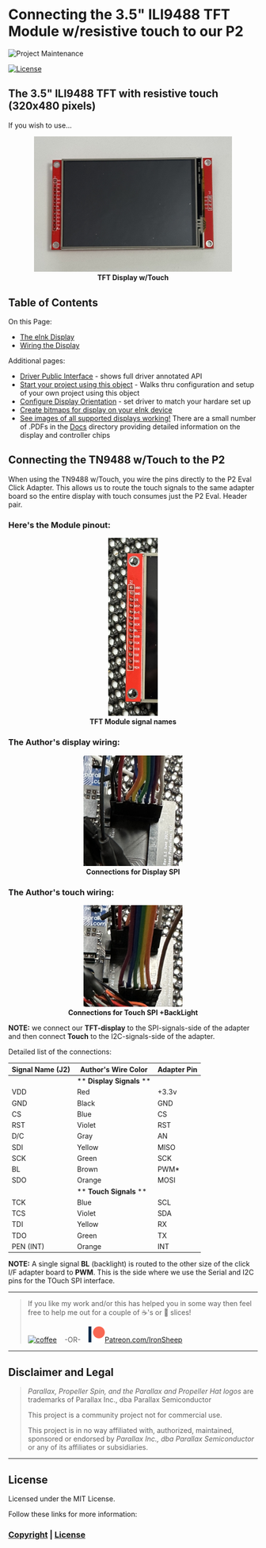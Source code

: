 # Connecting the 3.5" ILI9488 TFT Module w/resistive touch to our P2

![Project Maintenance][maintenance-shield]

[![License][license-shield]](LICENSE)


## The 3.5" ILI9488 TFT with resistive touch (320x480 pixels) 

If you wish to use...

<p align="center">
  <img src="../Images/theDisplay.jpg" width="400"></br>
  <caption><B>TFT Display w/Touch</B></caption>
</p>



## Table of Contents

On this Page:

- [The eInk Display](#features)
- [Wiring the Display](#how-to-contribute)

Additional pages:

- [Driver Public Interface](./isp_eInk_click.txt) - shows full driver annotated API 
- [Start your project using this object](DEVELOP.md) - Walks thru configuration and setup of your own project using this object
- [Configure Display Orientation](../Docs/Orientation.md) - set driver to match your hardare set up
- [Create bitmaps for display on your eInk device](./C-src)
- [See images of all supported displays working!](./Docs) There are a small number of .PDFs in the [Docs](../Docs) directory providing  detailed information on the display and controller chips



## Connecting the TN9488 w/Touch to the P2

When using the TN9488 w/Touch, you wire the pins directly to the P2 Eval Click Adapter.  This allows us to route the touch signals to the same adapter board so the entire display with touch consumes just the P2 Eval. Header pair.

### Here's the Module pinout:

<p align="center">
  <img src="../Images/pins-IF.jpg" width="100"></br>
  <caption><B>TFT Module signal names</B></caption>
</p>


### The Author's display wiring:

<p align="center">
  <img src="../Images/displayPins.jpg" width="200"></br>
  <caption><B>Connections for Display SPI</B></caption>
</p>

### The Author's touch wiring:

<p align="center">
  <img src="../Images/touchPins.jpg" width="200"></br>
  <caption><B>Connections for Touch SPI +BackLight</B></caption>
</p>

**NOTE:** we connect our **TFT-display** to the SPI-signals-side of the adapter and then connect **Touch** to the I2C-signals-side of the adapter.


Detailed list of the connections:

| Signal Name  (J2) |  Author's Wire Color | Adapter Pin 
| --- | --- | --- 
| | ** **Display Signals**  ** | 
| VDD |  Red | +3.3v 
| GND |  Black | GND 
| CS |  Blue | CS
| RST |  Violet | RST 
| D/C |  Gray | AN
| SDI |  Yellow | MISO
| SCK |  Green | SCK
| BL | Brown | PWM*
| SDO |  Orange | MOSI
| | ** **Touch Signals** ** | 
| TCK |  Blue | SCL
| TCS |  Violet | SDA 
| TDI |  Yellow | RX
| TDO |  Green | TX 
| PEN (INT) |  Orange | INT 

**NOTE:** A single signal **BL** (backlight) is routed to the other size of the click I/F adapter board to **PWM**.  This is the side where we use the Serial and I2C pins for the TOuch SPI interface.

---

> If you like my work and/or this has helped you in some way then feel free to help me out for a couple of :coffee:'s or :pizza: slices!
>
> [![coffee](https://www.buymeacoffee.com/assets/img/custom_images/black_img.png)](https://www.buymeacoffee.com/ironsheep) &nbsp;&nbsp; -OR- &nbsp;&nbsp; [![Patreon](../Images/patreon.png)](https://www.patreon.com/IronSheep?fan_landing=true)[Patreon.com/IronSheep](https://www.patreon.com/IronSheep?fan_landing=true)

---

## Disclaimer and Legal

> *Parallax, Propeller Spin, and the Parallax and Propeller Hat logos* are trademarks of Parallax Inc., dba Parallax Semiconductor
>
> This project is a community project not for commercial use.
>
> This project is in no way affiliated with, authorized, maintained, sponsored or endorsed by *Parallax Inc., dba Parallax Semiconductor* or any of its affiliates or subsidiaries.

---

## License

Licensed under the MIT License.

Follow these links for more information:

### [Copyright](copyright) | [License](LICENSE)

[maintenance-shield]: https://img.shields.io/badge/maintainer-stephen%40ironsheep%2ebiz-blue.svg?style=for-the-badge

[license-shield]: https://img.shields.io/badge/License-MIT-yellow.svg

